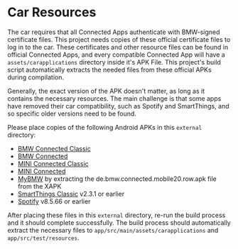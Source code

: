 Car Resources
=============

The car requires that all Connected Apps authenticate with BMW-signed certificate files.
This project needs copies of these official certificate files to log in to the car.
These certificates and other resource files can be found in official Connected Apps, and every compatible Connected App will have a `assets/carapplications` directory inside it's APK File.
This project's build script automatically extracts the needed files from these official APKs during compilation.

Generally, the exact version of the APK doesn't matter, as long as it contains the necessary resources.
The main challenge is that some apps have removed their car compatibility, such as Spotify and SmartThings, and so specific older versions need to be found.

Please place copies of the following Android APKs in this `external` directory:
  - [BMW Connected Classic](https://apkpure.com/bmw-connected-classic/com.bmwgroup.connected.bmw.usa/download?from=details)
  - [BMW Connected](https://apkpure.com/bmw-connected/de.bmw.connected.na/download?from=details)
  - [MINI Connected Classic](https://apkpure.com/mini-connected-classic/com.bmwgroup.connected.mini.usa/download?from=details)
  - [MINI Connected](https://apkpure.com/mini-connected/de.mini.connected.na/download?from=details)
  - [MyBMW](https://apkpure.com/my-bmw/de.bmw.connected.mobile20.row/download?from=details) by extracting the de.bmw.connected.mobile20.row.apk file from the XAPK
  - [SmartThings Classic](https://apkpure.com/smartthings-classic/com.smartthings.android/download/211001-APK?from=versions%2Fversion) v2.3.1 or earlier
  - [Spotify](https://spotify.en.uptodown.com/android/download/2292403) v8.5.66 or earlier

After placing these files in this `external` directory, re-run the build process and it should complete successfully.
The build process should automatically extract the necessary files to `app/src/main/assets/carapplications` and `app/src/test/resources`.
